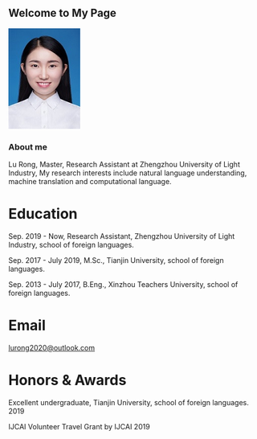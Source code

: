 ## Welcome to My Page

![LuRong](/lurong.jpg)
### About me

Lu Rong, Master, Research Assistant at Zhengzhou University of Light Industry, My research interests include natural language understanding, machine translation and computational language.

# Education
Sep. 2019 - Now, Research Assistant, Zhengzhou University of Light Industry, school of foreign languages.

Sep. 2017 - July 2019, M.Sc., Tianjin University, school of foreign languages.

Sep. 2013 - July 2017, B.Eng., Xinzhou Teachers University, school of foreign languages.

# Email
lurong2020@outlook.com

# Honors & Awards
Excellent undergraduate, Tianjin University, school of foreign languages. 2019

IJCAI Volunteer Travel Grant by IJCAI 2019
